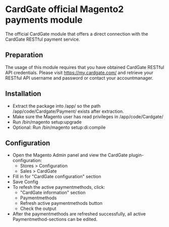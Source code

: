 # CardGate official Magento2 payments module #

The official CardGate module that offers a direct connection with the CardGate RESTful payment service.

## Preparation ##

The usage of this module requires that you have obtained CardGate RESTful API credentials.
Please visit https://my.cardgate.com/ and retrieve your RESTful API username and password or contact your accountmanager.

## Installation ##

- Extract the package into /app/ so the path /app/code/Cardgate/Payment/ exists after extraction.
- Make sure the Magento user has read privileges in /app/code/Cardgate/
- Run /bin/magento setup:upgrade
- Optional: Run /bin/magento setup:di:compile

## Configuration

- Open the Magento Admin panel and view the CardGate plugin-configuration:
  - Stores > Configuration
  - Sales > CardGate
- Fill in for "CardGate configuration" section
- Save Config
- To refesh the active paymentmethods, click: 
  - "CardGate information" section
  - Paymentmethods
  - Refresh active paymentmethods button 
  - Check the output
- After the paymentmethods are refreshed successfully, all active Paymentmethod-sections can be edited.